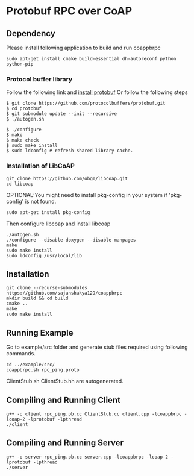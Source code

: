 # Protobuf RPC over CoAP

## Dependency
Please install following application to build and run coappbrpc
```
sudo apt-get install cmake build-essential dh-autoreconf python python-pip
```
### Protocol buffer library
Follow the following link and [install protobuf](https://github.com/protocolbuffers/protobuf/blob/master/src/README.md)
Or follow the following steps
```
$ git clone https://github.com/protocolbuffers/protobuf.git
$ cd protobuf
$ git submodule update --init --recursive
$ ./autogen.sh

$ ./configure
$ make
$ make check
$ sudo make install
$ sudo ldconfig # refresh shared library cache.
```

### Installation of LibCoAP
```
git clone https://github.com/obgm/libcoap.git
cd libcoap

```
OPTIONAL:You might need to install pkg-config in your system if 'pkg-config' is not found.
```
sudo apt-get install pkg-config
```
Then configure libcoap and install libcoap
```
./autogen.sh
./configure --disable-doxygen --disable-manpages
make
sudo make install
sudo ldconfig /usr/local/lib
```

## Installation
```
git clone --recurse-submodules https://github.com/sajanshakya129/coappbrpc
mkdir build && cd build
cmake ..
make
sudo make install
```

## Running Example
Go to example/src folder and generate stub files required using following commands.
```
cd ../example/src/
coappbrpc.sh rpc_ping.proto
```
ClientStub.sh ClientStub.hh are autogenerated.

## Compiling and Running Client
```
g++ -o client rpc_ping.pb.cc ClientStub.cc client.cpp -lcoappbrpc -lcoap-2 -lprotobuf -lpthread
./client
```
## Compiling and Running Server
```
g++ -o server rpc_ping.pb.cc server.cpp -lcoappbrpc -lcoap-2 -lprotobuf -lpthread
./server
```